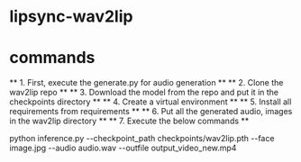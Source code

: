 # lipsync-wav2lip


# commands
** 1. First, execute the generate.py for audio generation **
** 2. Clone the wav2lip repo **
** 3. Download the model from the repo and put it in the checkpoints directory **
** 4. Create a virtual environment **
** 5. Install all requirements from requirements **
** 6. Put all the generated audio, images in the wav2lip directory **
** 7. Execute the below commands **

python inference.py --checkpoint_path checkpoints/wav2lip.pth --face image.jpg --audio audio.wav --outfile output_video_new.mp4
